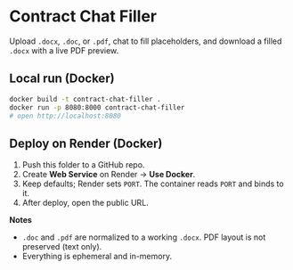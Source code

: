# Contract Chat Filler

Upload `.docx`, `.doc`, or `.pdf`, chat to fill placeholders, and download a filled `.docx` with a live PDF preview.

## Local run (Docker)

```bash
docker build -t contract-chat-filler .
docker run -p 8080:8000 contract-chat-filler
# open http://localhost:8080
```

## Deploy on Render (Docker)

1. Push this folder to a GitHub repo.
2. Create **Web Service** on Render → **Use Docker**.
3. Keep defaults; Render sets `PORT`. The container reads `PORT` and binds to it.
4. After deploy, open the public URL.

**Notes**
- `.doc` and `.pdf` are normalized to a working `.docx`. PDF layout is not preserved (text only).
- Everything is ephemeral and in-memory.
